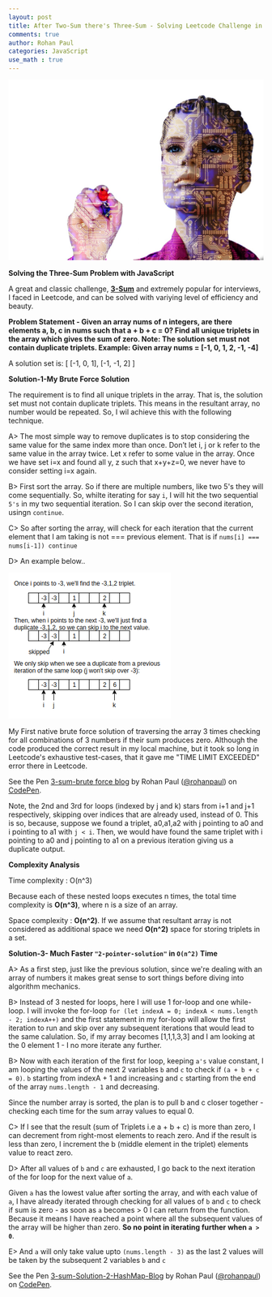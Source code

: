 ```yaml
---
layout: post
title: After Two-Sum there's Three-Sum - Solving Leetcode Challenge in JavaScript
comments: true
author: Rohan Paul
categories: JavaScript
use_math : true
---
```

<img src="/images/fulls/3-sum-Leetcode.jpg" class="fit image">


**Solving the Three-Sum Problem with JavaScript**

A great and classic challenge, **[3-Sum](https://leetcode.com/problems/3sum/description/)** and  extremely popular for interviews, I faced in Leetcode, and can be solved with variying level of efficiency and beauty.

**Problem Statement - Given an array nums of n integers, are there elements a, b, c in nums such that a + b + c = 0? Find all unique triplets in the array which gives the sum of zero. Note: The solution set must not contain duplicate triplets. Example: Given array nums = [-1, 0, 1, 2, -1, -4]**

A solution set is:
[
  [-1, 0, 1],
  [-1, -1, 2]
]


**Solution-1-My Brute Force Solution**

The requirement is to find all unique triplets in the array. That is, the solution set must not contain duplicate triplets. This means in the resultant array, no number would be repeated. So, I wil achieve this with the following technique.

A> The most simple way to remove duplicates is to stop considering the same value for the same index more than once. Don’t let i, j or k refer to the same value in the array twice. Let x refer to some value in the array. Once we have set i=x and found all y, z such that x+y+z=0, we never have to consider setting i=x again.

B> First sort the array. So if there are multiple numbers, like two 5's they will come sequentially. So, whilte iterating for say ``i``, I will hit the two sequential ``5's`` in my two sequential iteration. So I can skip over the second iteration, usingn ``continue``.

C> So after sorting the array, will check for each iteration that the current element that I am taking is not === previous element. That is if ``nums[i] === nums[i-1]) continue``

D> An example below.. 

<img src="/images/fulls/3-sum-inside-the-post-image.png">

My First native brute force solution of traversing the array 3 times checking for all combinations of 3 numbers if their sum produces zero. Although the code produced the correct result in my local machine, but it took so long in Leetcode's exhaustive test-cases, that it gave me "TIME LIMIT EXCEEDED" error there in Leetcode.


<p data-height="659" data-theme-id="0" data-slug-hash="NMdgOM" data-default-tab="js" data-user="rohanpaul" data-embed-version="2" data-pen-title="3-sum-brute force blog" class="codepen">See the Pen <a href="https://codepen.io/rohanpaul/pen/NMdgOM/">3-sum-brute force blog</a> by Rohan Paul (<a href="https://codepen.io/rohanpaul">@rohanpaul</a>) on <a href="https://codepen.io">CodePen</a>.</p>
<script async src="https://static.codepen.io/assets/embed/ei.js"></script>

Note, the 2nd and 3rd for loops (indexed by j and k) stars from i+1 and j+1 respectively, skipping over indices that are already used, instead of 0. This is so, because, suppose we found a triplet, a0,a1,a2 with j pointing to a0 and i pointing to a1 with ``j < i``. Then, we would have found the same triplet with i pointing to a0 and j pointing to a1 on a previous iteration giving us a duplicate output.


**Complexity Analysis**

Time complexity : O(n^3)

Because each of these nested loops executes n times, the total time complexity is **O(n^3)**, where n is a size of an array.

Space complexity : **O(n^2)**. If we assume that resultant array is not considered as additional space we need **O(n^2)** space for storing triplets in a set.


**Solution-3- Much Faster ``"2-pointer-solution"`` in ``O(n^2)`` Time**

A> As a first step, just like the previous solution, since we're dealing with an array of numbers it makes great sense to sort things before diving into algorithm mechanics. 

B> Instead of 3 nested for loops, here I will use 1 for-loop and one while-loop. I will invoke the for-loop ``for (let indexA = 0; indexA < nums.length - 2; indexA++)`` and the first statement in my for-loop will allow the first iteration to run and skip over any subsequent iterations that would lead to the same calulation. So, if my array becomes [1,1,1,3,3] and I am looking at the 0 element 1 - I no more iterate any further.

B> Now with each iteration of the first for loop, keeping ``a's`` value constant, I am looping the values of the next 2 variables ``b`` and ``c`` to check if ``(a + b + c = 0)``. ``b`` starting from indexA + 1 and increasing and ``c`` starting from the end of the array ``nums.length - 1`` and decreasing.

Since the number array is sorted, the plan is to pull b and c closer together - checking each time for the sum array values to equal 0.

C> If I see that the result (sum of Triplets i.e a + b + c) is more than zero, I can decrement from right-most elements to reach zero.
And if the result is less than zero, I increment the b (middle element in the triplet) elements value to react zero.

D> After all values of ``b`` and ``c`` are exhausted, I go back to the next iteration of the for loop for the next value of ``a``.

 Given ``a`` has the lowest value after sorting the array, and with each value of ``a``, I have already iterated through checking for all values of ``b`` and ``c``  to check if sum is zero - as soon as ``a`` becomes > 0 I can return from the function. Because it means I have reached a point where all the subsequent values of the array will be higher than zero. **So no point in iterating further when ``a > 0``**.

E> And ``a`` will only take value upto ``(nums.length - 3)`` as the last 2 values will be taken by the subsequent 2 variables ``b`` and ``c``

<p data-height="756" data-theme-id="0" data-slug-hash="bMgRQv" data-default-tab="js" data-user="rohanpaul" data-embed-version="2" data-pen-title="3-sum-Solution-2-HashMap-Blog" class="codepen">See the Pen <a href="https://codepen.io/rohanpaul/pen/bMgRQv/">3-sum-Solution-2-HashMap-Blog</a> by Rohan Paul (<a href="https://codepen.io/rohanpaul">@rohanpaul</a>) on <a href="https://codepen.io">CodePen</a>.</p>
<script async src="https://static.codepen.io/assets/embed/ei.js"></script>
